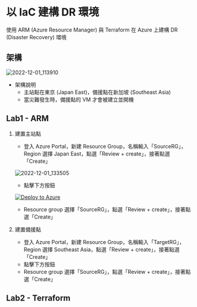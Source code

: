 # 以 IaC 建構 DR 環境
使用 ARM (Azure Resource Manager) 與 Terraform 在 Azure 上建構 DR (Disaster Recovery) 環境
## 架構
![2022-12-01_113910](https://user-images.githubusercontent.com/42570850/204960410-743fb53f-55e8-488b-96b3-56d5b69075ce.jpg)
* 架構說明
  * 主站點在東京 (Japan East)，備援點在新加坡 (Southeast Asia)
  * 當災難發生時，備援點的 VM 才會被建立並開機
## Lab1 - ARM
1. 建置主站點
	* 登入 Azure Portal，新建 Resource Group，名稱輸入「SourceRG」，Region 選擇 Japan East，點選「Review + create」，接著點選「Create」
	
	![2022-12-01_133505](https://user-images.githubusercontent.com/42570850/204974193-fb8433b1-f274-496e-b4db-39e14d899978.jpg)
  
	* 點擊下方按鈕
	
	[![Deploy to Azure](https://aka.ms/deploytoazurebutton)](https://portal.azure.com/#create/Microsoft.Template/uri/https%3A%2F%2Fraw.githubusercontent.com%2Fmars0426%2FAzure-Labs%2Fmain%2Fdisaster-recovery-iac%2Fdr-source.json)
	
	* Resource group 選擇「SourceRG」，點選「Review + create」，接著點選「Create」
2. 建置備援點
	* 登入 Azure Portal，新建 Resource Group，名稱輸入「TargetRG」，Region 選擇 Southeast Asia，點選「Review + create」，接著點選「Create」
	* 點擊下方按鈕
	* Resource group 選擇「SourceRG」，點選「Review + create」，接著點選「Create」
## Lab2 - Terraform
